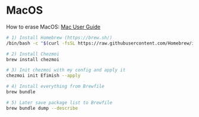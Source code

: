 # MacOS

How to erase MacOS:
[Mac User Guide](https://support.apple.com/guide/mac-help/erase-your-mac-mchl7676b710/mac)

```bash
# 1) Install Homebrew (https://brew.sh/)
/bin/bash -c "$(curl -fsSL https://raw.githubusercontent.com/Homebrew/install/HEAD/install.sh)"

# 2) Install Chezmoi
brew install chezmoi

# 3) Init chezmoi with my config and apply it
chezmoi init Efimish --apply

# 4) Install everything from Brewfile
brew bundle

# 5) Later save package list to Brewfile
brew bundle dump --describe
```
